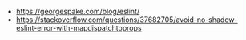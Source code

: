 - https://georgespake.com/blog/eslint/
- https://stackoverflow.com/questions/37682705/avoid-no-shadow-eslint-error-with-mapdispatchtoprops
